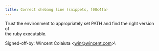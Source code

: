 ```yaml
---
title: Correct shebang line (snippets, f08c4fa)
---
```


Trust the environment to appropriately set PATH and find the right version of\
the ruby executable.

Signed-off-by: Wincent Colaiuta &lt;win@wincent.com&gt;\
